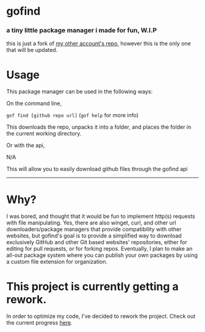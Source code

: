 # gofind
### a tiny little package manager i made for fun, W.I.P

this is just a fork of [my other account's repo](https://github.com/sharpcdf/gofind), however this is the only one that will be updated.

# Usage

This package manager can be used in the following ways:

On the command line,

`gof find [github repo url]` (`gof help` for more info)

This downloads the repo, unpacks it into a folder, and places the folder in the current working directory.

Or with the api,

N/A

This will allow you to easily download github files through the gofind api
_____________________________________________________________________________________________________________________
# Why?

I was bored, and thought that it would be fun to implement http(s) requests with file manipulating. Yes, there are also winget, curl, and other url downloaders/package managers that provide compatibility with other websites, but gofind's goal is to provide a simplified way to download exclusively GitHub and other Git based websites' repositories, either for editing for pull requests, or for forking repos. Eventually, I plan to make an all-out package system where you can publish your own packages by using a custom file extension for organization.


# This project is currently getting a rework.
In order to optimize my code, I've decided to rework the project. Check out the current progress [here](https://github.com/csharpdf/gofind/tree/rewrite).
